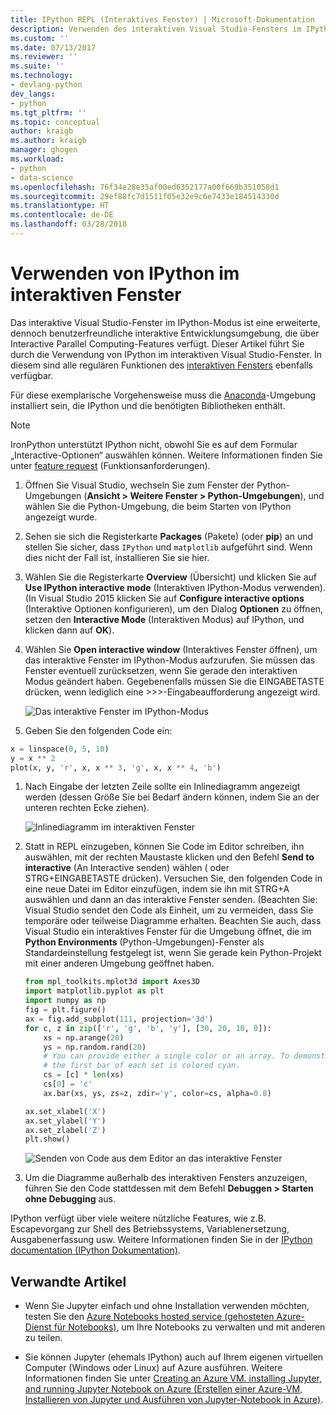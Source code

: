 ```yaml
---
title: IPython REPL (Interaktives Fenster) | Microsoft-Dokumentation
description: Verwenden des interaktiven Visual Studio-Fensters im IPython-Modus als benutzerfreundliche interaktive Entwicklungsumgebung mit Funktionen für interaktives paralleles Computing.
ms.custom: ''
ms.date: 07/13/2017
ms.reviewer: ''
ms.suite: ''
ms.technology:
- devlang-python
dev_langs:
- python
ms.tgt_pltfrm: ''
ms.topic: conceptual
author: kraigb
ms.author: kraigb
manager: ghogen
ms.workload:
- python
- data-science
ms.openlocfilehash: 76f34e28e35af00ed6352177a00f669b351058d1
ms.sourcegitcommit: 29ef88fc7d1511f05e32e9c6e7433e184514330d
ms.translationtype: HT
ms.contentlocale: de-DE
ms.lasthandoff: 03/28/2018
---
```

# <a name="using-ipython-in-the-interactive-window"></a>Verwenden von IPython im interaktiven Fenster

Das interaktive Visual Studio-Fenster im IPython-Modus ist eine erweiterte, dennoch benutzerfreundliche interaktive Entwicklungsumgebung, die über Interactive Parallel Computing-Features verfügt. Dieser Artikel führt Sie durch die Verwendung von IPython im interaktiven Visual Studio-Fenster. In diesem sind alle regulären Funktionen des [interaktiven Fensters](python-interactive-repl-in-visual-studio.md) ebenfalls verfügbar.

Für diese exemplarische Vorgehensweise muss die [Anaconda](https://www.continuum.io)-Umgebung installiert sein, die IPython und die benötigten Bibliotheken enthält.

> [!Note]
> IronPython unterstützt IPython nicht, obwohl Sie es auf dem Formular „Interactive-Optionen“ auswählen können. Weitere Informationen finden Sie unter [feature request](https://github.com/Microsoft/PTVS/issues/84) (Funktionsanforderungen).

1. Öffnen Sie Visual Studio, wechseln Sie zum Fenster der Python-Umgebungen (**Ansicht > Weitere Fenster > Python-Umgebungen**), und wählen Sie die Python-Umgebung, die beim Starten von IPython angezeigt wurde.

1. Sehen sie sich die Registerkarte **Packages** (Pakete) (oder **pip**) an und stellen Sie sicher, dass `IPython` und `matplotlib` aufgeführt sind. Wenn dies nicht der Fall ist, installieren Sie sie hier.

1. Wählen Sie die Registerkarte **Overview** (Übersicht) und klicken Sie auf **Use IPython interactive mode** (Interaktiven IPython-Modus verwenden). (In Visual Studio 2015 klicken Sie auf **Configure interactive options** (Interaktive Optionen konfigurieren), um den Dialog **Optionen** zu öffnen, setzen den **Interactive Mode** (Interaktiven Modus) auf IPython, und klicken dann auf **OK**).

1. Wählen Sie **Open interactive window** (Interaktives Fenster öffnen), um das interaktive Fenster im IPython-Modus aufzurufen. Sie müssen das Fenster eventuell zurücksetzen, wenn Sie gerade den interaktiven Modus geändert haben. Gegebenenfalls müssen Sie die EINGABETASTE drücken, wenn lediglich eine >>>-Eingabeaufforderung angezeigt wird.

    ![Das interaktive Fenster im IPython-Modus](media/ipython-repl-03.png)

1. Geben Sie den folgenden Code ein:

  ```python
  x = linspace(0, 5, 10)
  y = x ** 2
  plot(x, y, 'r', x, x ** 3, 'g', x, x ** 4, 'b')
  ```

1. Nach Eingabe der letzten Zeile sollte ein Inlinediagramm angezeigt werden (dessen Größe Sie bei Bedarf ändern können, indem Sie an der unteren rechten Ecke ziehen).

    ![Inlinediagramm im interaktiven Fenster](media/ipython-repl-04.png)

1. Statt in REPL einzugeben, können Sie Code im Editor schreiben, ihn auswählen, mit der rechten Maustaste klicken und den Befehl **Send to interactive** (An Interactive senden) wählen ( oder STRG+EINGABETASTE drücken). Versuchen Sie, den folgenden Code in eine neue Datei im Editor einzufügen, indem sie ihn mit STRG+A auswählen und dann an das interaktive Fenster senden. (Beachten Sie: Visual Studio sendet den Code als Einheit, um zu vermeiden, dass Sie temporäre oder teilweise Diagramme erhalten. Beachten Sie auch, dass Visual Studio ein interaktives Fenster für die Umgebung öffnet, die im **Python Environments** (Python-Umgebungen)-Fenster als Standardeinstellung festgelegt ist, wenn Sie gerade kein Python-Projekt mit einer anderen Umgebung geöffnet haben.

    ```python
    from mpl_toolkits.mplot3d import Axes3D
    import matplotlib.pyplot as plt
    import numpy as np
    fig = plt.figure()
    ax = fig.add_subplot(111, projection='3d')
    for c, z in zip(['r', 'g', 'b', 'y'], [30, 20, 10, 0]):
        xs = np.arange(20)
        ys = np.random.rand(20)
        # You can provide either a single color or an array. To demonstrate this,
        # the first bar of each set is colored cyan.
        cs = [c] * len(xs)
        cs[0] = 'c'
        ax.bar(xs, ys, zs=z, zdir='y', color=cs, alpha=0.8)

    ax.set_xlabel('X')
    ax.set_ylabel('Y')
    ax.set_zlabel('Z')
    plt.show()
    ```

    ![Senden von Code aus dem Editor an das interaktive Fenster](media/ipython-repl-05.png)

1. Um die Diagramme außerhalb des interaktiven Fensters anzuzeigen, führen Sie den Code stattdessen mit dem Befehl **Debuggen > Starten ohne Debugging** aus.

IPython verfügt über viele weitere nützliche Features, wie z.B. Escapevorgang zur Shell des Betriebssystems, Variablenersetzung, Ausgabenerfassung usw. Weitere Informationen finden Sie in der [IPython documentation (IPython Dokumentation)](http://ipython.org/documentation.html).

## <a name="related-articles"></a>Verwandte Artikel

- Wenn Sie Jupyter einfach und ohne Installation verwenden möchten, testen Sie den [Azure Notebooks hosted service (gehosteten Azure-Dienst für Notebooks)](https://notebooks.azure.com/), um Ihre Notebooks zu verwalten und mit anderen zu teilen.

- Sie können Jupyter (ehemals IPython) auch auf Ihrem eigenen virtuellen Computer (Windows oder Linux) auf Azure ausführen. Weitere Informationen finden Sie unter [Creating an Azure VM. installing Jupyter, and running Jupyter Notebook on Azure (Erstellen einer Azure-VM, Installieren von Jupyter und Ausführen von Jupyter-Notebook in Azure)](/azure/virtual-machines/virtual-machines-linux-jupyter-notebook).
